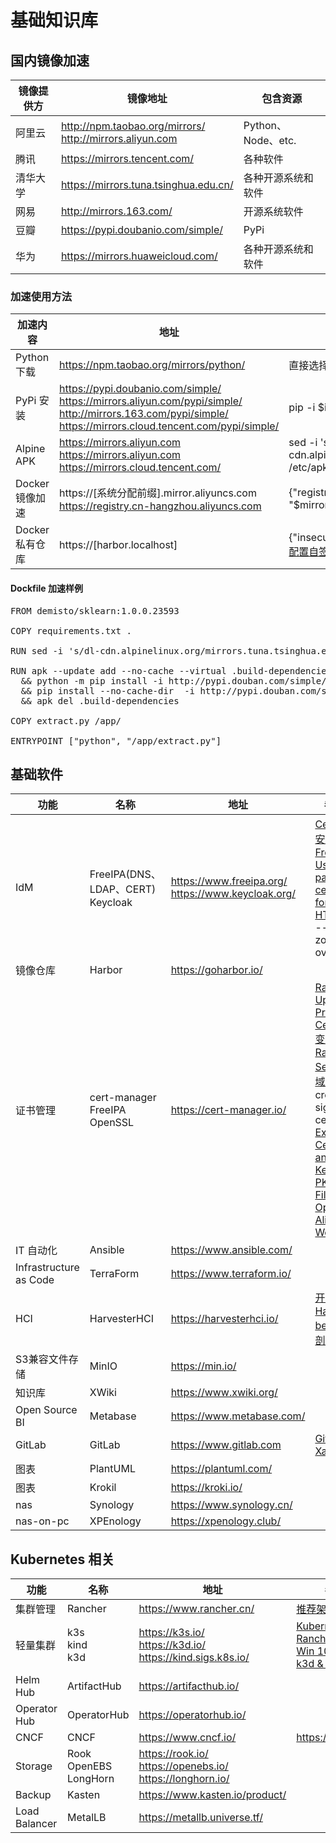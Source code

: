 # 基础知识库

## 国内镜像加速

镜像提供方 | 镜像地址 | 包含资源
----------|------|-------
阿里云 | http://npm.taobao.org/mirrors/ <br> http://mirrors.aliyun.com | Python、Node、etc.
腾讯 | https://mirrors.tencent.com/ | 各种软件
清华大学 | https://mirrors.tuna.tsinghua.edu.cn/ | 各种开源系统和软件
网易 | http://mirrors.163.com/ | 开源系统软件
豆瓣 | https://pypi.doubanio.com/simple/ | PyPi
华为 | https://mirrors.huaweicloud.com/ | 各种开源系统和软件

### 加速使用方法

加速内容 | 地址 | 使用方法
------|-----|------
Python 下载 | https://npm.taobao.org/mirrors/python/ | 直接选择版本下载
PyPi 安装 | https://pypi.doubanio.com/simple/ <br> https://mirrors.aliyun.com/pypi/simple/ <br> http://mirrors.163.com/pypi/simple/ <br> https://mirrors.cloud.tencent.com/pypi/simple/ | pip -i $index_url $package
Alpine APK | https://mirrors.aliyun.com <br> https://mirrors.aliyun.com <br> https://mirrors.cloud.tencent.com/ | sed -i 's/dl-cdn.alpinelinux.org/mirrors.aliyun.com/g' /etc/apk/repositories
Docker 镜像加速 | https://[系统分配前缀].mirror.aliyuncs.com <br> https://registry.cn-hangzhou.aliyuncs.com   | {"registry-mirrors": ["$mirror1", "$mirror2"]}
Docker 私有仓库 | https://[harbor.localhost] | {"insecure-registries": ["$harbor"]} Or [配置自签名证书](https://docs.docker.com/engine/security/certificates/)

#### Dockfile 加速样例 

<pre>
FROM demisto/sklearn:1.0.0.23593

COPY requirements.txt .

RUN sed -i 's/dl-cdn.alpinelinux.org/mirrors.tuna.tsinghua.edu.cn/g' /etc/apk/repositories

RUN apk --update add --no-cache --virtual .build-dependencies python3-dev build-base wget git \
  && python -m pip install -i http://pypi.douban.com/simple/ --trusted-host pypi.douban.com --upgrade pip \
  && pip install --no-cache-dir  -i http://pypi.douban.com/simple/ --trusted-host pypi.douban.com -r requirements.txt \
  && apk del .build-dependencies

COPY extract.py /app/

ENTRYPOINT ["python", "/app/extract.py"]
</pre>

## 基础软件

功能 | 名称 | 地址 | 参考资源
-----|-------|-------|-------
IdM | FreeIPA(DNS、LDAP、CERT) <br> Keycloak| https://www.freeipa.org/ <br> https://www.keycloak.org/ | [Centos7中安装和配置FreeIPA](https://cloud.tencent.com/developer/article/1581277) <br>[Using 3rd part certificates for HTTP/LDAP](https://www.freeipa.org/page/Using_3rd_part_certificates_for_HTTP/LDAP)  <br>--allow-zone-overlap 
镜像仓库 | Harbor | https://goharbor.io/ |
证书管理 | cert-manager <br> FreeIPA <br> OpenSSL | https://cert-manager.io/ | [Rancher - Updating a Private CA Certificate](https://rancher.com/docs/rancher/v2.x/en/installation/resources/update-ca-cert/) <br>[变更 Rancher Server IP 或域名](https://docs.rancher.cn/docs/rancher2/admin-settings/replace-ip-domain/_index/) <br> create_self-signed-cert.sh <br> [Export Certificates and Private Key from a PKCS#12 File with OpenSSL](https://www.ssl.com/how-to/export-certificates-private-key-from-pkcs12-file-with-openssl/) <br> [Alidns-Webhook](https://github.com/pragkent/alidns-webhook)
IT 自动化 | Ansible | https://www.ansible.com/ | 
Infrastructure as Code | TerraForm | https://www.terraform.io/ |
HCI | HarvesterHCI | https://harvesterhci.io/ | [开源HCI软件Harvester beta版深度剖析](https://www.bilibili.com/video/BV1oy4y1M7vZ?from=search&seid=9623238299367553291&spm_id_from=333.337.0.0)
S3兼容文件存储 | MinIO | https://min.io/ | 
知识库 | XWiki | https://www.xwiki.org/ |
Open Source BI | Metabase | https://www.metabase.com/ |
GitLab | GitLab | https://www.gitlab.com | [GitLab-EE Xack](https://www.52dzd.com/2021/10/16/gitlab-ee-cracked/)
图表 | PlantUML | https://plantuml.com/ |
图表 | Krokil | https://kroki.io/ |
nas | Synology | https://www.synology.cn/ |
nas-on-pc | XPEnology | https://xpenology.club/ |

## Kubernetes 相关

功能 | 名称 | 地址 | 参考资源
-----|-------|-------|-------
集群管理 | Rancher | https://www.rancher.cn/ | [推荐架构](https://docs.rancher.cn/docs/rancher2.5/overview/architecture-recommendations/_index/)
轻量集群 | k3s <br> kind <br> k3d | https://k3s.io/ <br> https://k3d.io/ <br> https://kind.sigs.k8s.io/ | [Kubernetes & Rancher 2.5 on a Win 10 laptop with k3d & k3s](https://itnext.io/kubernetes-rancher-2-5-on-your-windows-10-laptop-with-k3d-and-k3s-7404f288342f)
Helm Hub | ArtifactHub | https://artifacthub.io/ |
Operator Hub | OperatorHub | https://operatorhub.io/ |
CNCF | CNCF | https://www.cncf.io/ | https://www.cncf.io/
Storage | Rook <br> OpenEBS <br> LongHorn | https://rook.io/ <br> https://openebs.io/ <br> https://longhorn.io/ |
Backup | Kasten | https://www.kasten.io/product/ |
Load Balancer | MetalLB | https://metallb.universe.tf/ |

